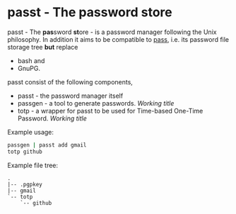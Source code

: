 # passt - The **pas**sword **st**ore
passt - The **pas**sword **st**ore - is a password manager following the Unix philosophy.
In addition it aims to be compatible to
[pass](www.passwordstore.org), i.e. its password file storage tree **but** replace
- bash and
- GnuPG.

passt consist of the following components,
- passt - the password manager itself
- passgen - a tool to generate passwords. *Working title*
- totp - a wrapper for passt to be used for Time-based One-Time Password. *Working title*

Example usage:

```sh
passgen | passt add gmail
totp github
```

Example file tree:

```
.
|-- .pgpkey
|-- gmail
`-- totp
    `-- github
```
